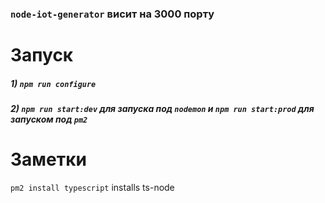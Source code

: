 ### `node-iot-generator` висит на 3000 порту
# Запуск
##### 1) `npm run configure`
##### 2) `npm run start:dev` для запуска под `nodemon` и `npm run start:prod` для запуском под `pm2`
# Заметки
`pm2 install typescript` installs ts-node
